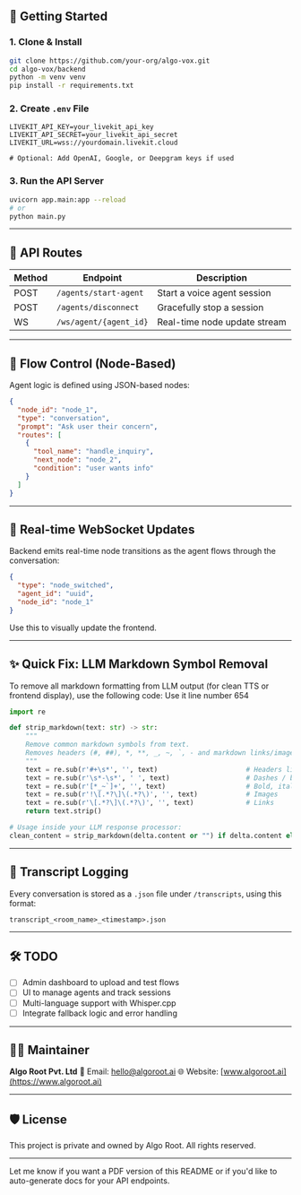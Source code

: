 ## 🚀 Getting Started

### 1. Clone & Install

```bash
git clone https://github.com/your-org/algo-vox.git
cd algo-vox/backend
python -m venv venv
pip install -r requirements.txt
```

### 2. Create `.env` File

```env
LIVEKIT_API_KEY=your_livekit_api_key
LIVEKIT_API_SECRET=your_livekit_api_secret
LIVEKIT_URL=wss://yourdomain.livekit.cloud

# Optional: Add OpenAI, Google, or Deepgram keys if used
```

### 3. Run the API Server

```bash
uvicorn app.main:app --reload
# or
python main.py
```

---

## 📡 API Routes

| Method | Endpoint               | Description                  |
| ------ | ---------------------- | ---------------------------- |
| POST   | `/agents/start-agent`  | Start a voice agent session  |
| POST   | `/agents/disconnect`   | Gracefully stop a session    |
| WS     | `/ws/agent/{agent_id}` | Real-time node update stream |

---

## 🧠 Flow Control (Node-Based)

Agent logic is defined using JSON-based nodes:

```json
{
  "node_id": "node_1",
  "type": "conversation",
  "prompt": "Ask user their concern",
  "routes": [
    {
      "tool_name": "handle_inquiry",
      "next_node": "node_2",
      "condition": "user wants info"
    }
  ]
}
```

---

## 💬 Real-time WebSocket Updates

Backend emits real-time node transitions as the agent flows through the conversation:

```json
{
  "type": "node_switched",
  "agent_id": "uuid",
  "node_id": "node_1"
}
```

Use this to visually update the frontend.

---

## ✨ Quick Fix: LLM Markdown Symbol Removal

To remove all markdown formatting from LLM output (for clean TTS or frontend display), use the following code:
Use it line number 654

```python
import re

def strip_markdown(text: str) -> str:
    """
    Remove common markdown symbols from text.
    Removes headers (#, ##), *, **, _, ~, `, - and markdown links/images.
    """
    text = re.sub(r'#+\s*', '', text)                      # Headers like #, ##
    text = re.sub(r'\s*-\s*', ' ', text)                   # Dashes / bullet points
    text = re.sub(r'[*_~`]+', '', text)                    # Bold, italic, strike, code
    text = re.sub(r'!\[.*?\]\(.*?\)', '', text)            # Images
    text = re.sub(r'\[.*?\]\(.*?\)', '', text)             # Links
    return text.strip()

# Usage inside your LLM response processor:
clean_content = strip_markdown(delta.content or "") if delta.content else None
```

---

## 📜 Transcript Logging

Every conversation is stored as a `.json` file under `/transcripts`, using this format:

```
transcript_<room_name>_<timestamp>.json
```

---

## 🛠 TODO

* [ ] Admin dashboard to upload and test flows
* [ ] UI to manage agents and track sessions
* [ ] Multi-language support with Whisper.cpp
* [ ] Integrate fallback logic and error handling

---

## 👨‍💻 Maintainer

**Algo Root Pvt. Ltd**
📧 Email: [hello@algoroot.ai](mailto:hello@algoroot.ai)
🌐 Website: [www.algoroot.ai](https://www.algoroot.ai)

---

## 🛡️ License

This project is private and owned by Algo Root. All rights reserved.

---

Let me know if you want a PDF version of this README or if you'd like to auto-generate docs for your API endpoints.
